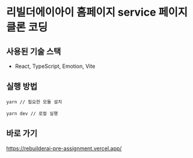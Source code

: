# 리빌더에이아이 홈페이지 service 페이지 클론 코딩

## 사용된 기술 스택

- React, TypeScript, Emotion, Vite

## 실행 방법

```
yarn // 필요한 모듈 설치
```

```
yarn dev // 로컬 실행
```

## 바로 가기
https://rebuilderai-pre-assignment.vercel.app/
